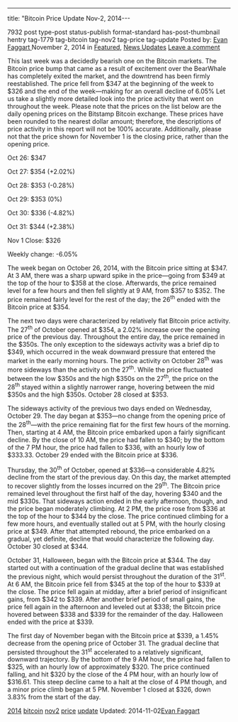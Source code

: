 ---
title: "Bitcoin Price Update Nov-2, 2014---

7932 post type-post status-publish format-standard has-post-thumbnail hentry  tag-1779 tag-bitcoin tag-nov2 tag-price tag-update
Posted by: <a href="https://www.deepdotweb.com/author/evanfaggart/" title="">Evan Faggart </a></span>
<span>November 2, 2014</span>
<span>in <a href="https://www.deepdotweb.com/category/deepdot-news/" rel="category tag">Featured</a>, <a href="https://www.deepdotweb.com/category/news-updates/" rel="category tag">News Updates</a></span>
<a href="/2014/11/02/bitcoin-price-update-nov-2-2014/#respond">Leave a comment</a></span>
</p>
<p>This last week was a decidedly bearish one on the Bitcoin markets. The Bitcoin price bump that came as a result of excitement over the BearWhale has completely exited the market, and the downtrend has been firmly reestablished. The price fell from $347 at the beginning of the week to $326 and the end of the week—making for an overall decline of 6.05% Let us take a slightly more detailed look into the price activity that went on throughout the week. Please note that the prices on the list below are the daily opening prices on the Bitstamp Bitcoin exchange. These prices have been rounded to the nearest dollar amount; therefore, the descriptions of price activity in this report will not be 100% accurate. Additionally, please not that the price shown for November 1 is the closing price, rather than the opening price.</p>
<p>Oct 26: $347</p>
<p>Oct 27: $354 (+2.02%)</p>
<p>Oct 28: $353 (-0.28%)</p>
<p>Oct 29: $353 (0%)</p>
<p>Oct 30: $336 (-4.82%)</p>
<p>Oct 31: $344 (+2.38%)</p>
<p>Nov 1 Close: $326</p>
<p>Weekly change: -6.05%</p>
<p>The week began on October 26, 2014, with the Bitcoin price sitting at $347. At 3 AM, there was a sharp upward spike in the price—going from $349 at the top of the hour to $358 at the close. Afterwards, the price remained level for a few hours and then fell slightly at 9 AM, from $357 to $352. The price remained fairly level for the rest of the day; the 26<sup>th</sup> ended with the Bitcoin price at $354.</p>
<p>The next two days were characterized by relatively flat Bitcoin price activity. The 27<sup>th</sup> of October opened at $354, a 2.02% increase over the opening price of the previous day. Throughout the entire day, the price remained in the $350s. The only exception to the sideways activity was a brief dip to $349, which occurred in the weak downward pressure that entered the market in the early morning hours. The price activity on October 28<sup>th</sup> was more sideways than the activity on the 27<sup>th</sup>. While the price fluctuated between the low $350s and the high $350s on the 27<sup>th</sup>, the price on the 28<sup>th</sup> stayed within a slightly narrower range, hovering between the mid $350s and the high $350s. October 28 closed at $353.</p>
<p>The sideways activity of the previous two days ended on Wednesday, October 29. The day began at $353—no change from the opening price of the 28<sup>th</sup>—with the price remaining flat for the first few hours of the morning. Then, starting at 4 AM, the Bitcoin price embarked upon a fairly significant decline. By the close of 10 AM, the price had fallen to $340; by the bottom of the 7 PM hour, the price had fallen to $336, with an hourly low of $333.33. October 29 ended with the Bitcoin price at $336.</p>
<p>Thursday, the 30<sup>th</sup> of October, opened at $336—a considerable 4.82% decline from the start of the previous day. On this day, the market attempted to recover slightly from the losses incurred on the 29<sup>th</sup>. The Bitcoin price remained level throughout the first half of the day, hovering $340 and the mid $330s. That sideways action ended in the early afternoon, though, and the price began moderately climbing. At 2 PM, the price rose from $336 at the top of the hour to $344 by the close. The price continued climbing for a few more hours, and eventually stalled out at 5 PM, with the hourly closing price at $349. After that attempted rebound, the price embarked on a gradual, yet definite, decline that would characterize the following day. October 30 closed at $344.</p>
<p>October 31, Halloween, began with the Bitcoin price at $344. The day started out with a continuation of the gradual decline that was established the previous night, which would persist throughout the duration of the 31<sup>st</sup>. At 6 AM, the Bitcoin price fell from $345 at the top of the hour to $339 at the close. The price fell again at midday, after a brief period of insignificant gains, from $342 to $339. After another brief period of small gains, the price fell again in the afternoon and leveled out at $338; the Bitcoin price hovered between $338 and $339 for the remainder of the day. Halloween ended with the price at $339.</p>
<p>The first day of November began with the Bitcoin price at $339, a 1.45% decrease from the opening price of October 31. The gradual decline that persisted throughout the 31<sup>st</sup> accelerated to a relatively significant, downward trajectory. By the bottom of the 9 AM hour, the price had fallen to $325, with an hourly low of approximately $320. The price continued falling, and hit $320 by the close of the 4 PM hour, with an hourly low of $316.61. This steep decline came to a halt at the close of 4 PM though, and a minor price climb began at 5 PM. November 1 closed at $326, down 3.83% from the start of the day.</p>
</div>
<a href="https://www.deepdotweb.com/tag/2014/" rel="tag">2014</a> <a href="https://www.deepdotweb.com/tag/bitcoin/" rel="tag">bitcoin</a> <a href="https://www.deepdotweb.com/tag/nov2/" rel="tag">nov2</a> <a href="https://www.deepdotweb.com/tag/price/" rel="tag">price</a> <a href="https://www.deepdotweb.com/tag/update/" rel="tag">update</a></span> 
Updated: 2014-11-02<a href="https://www.deepdotweb.com/author/evanfaggart/" title="Posts by Evan Faggart" rel="author">Evan Faggart</a></strong></div>
    
